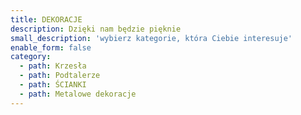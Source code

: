 ```yaml
---
title: DEKORACJE
description: Dzięki nam będzie pięknie
small_description: 'wybierz kategorie, która Ciebie interesuje'
enable_form: false
category:
  - path: Krzesła
  - path: Podtalerze
  - path: ŚCIANKI
  - path: Metalowe dekoracje
---
```


